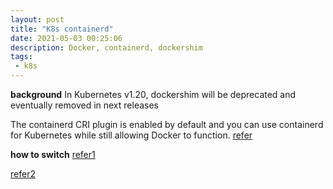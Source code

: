 ```yaml
---
layout: post
title: "K8s containerd"
date: 2021-05-03 00:25:06
description: Docker, containerd, dockershim
tags:
 - k8s
---
```

**background**
In Kubernetes v1.20, dockershim will be deprecated and eventually removed in next releases

The containerd CRI plugin is enabled by default and you can use containerd for Kubernetes while still allowing Docker to function.
[refer](https://kubernetes.io/blog/2020/12/02/dockershim-faq/)

**how to switch**
[refer1](https://kinvolk.io/docs/flatcar-container-linux/latest/container-runtimes/switching-from-docker-to-containerd-for-kubernetes/)

[refer2](https://kruyt.org/migrate-docker-containerd-kubernetes/)
